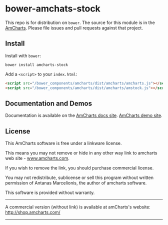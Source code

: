 # bower-amchats-stock

This repo is for distribution on `bower`. The source for this module is in the
[AmCharts](http://www.amcharts.com).
Please file issues and pull requests against that project.

## Install

Install with `bower`:

```shell
bower install amcharts-stock
```

Add a `<script>` to your `index.html`:

```html
<script src="/bower_components/amcharts/dist/amcharts/amcharts.js"></script>
<script src="/bower_components/amcharts/dist/amcharts/amstock.js"></script>
```

## Documentation and Demos

Documentation is available on the
[AmCharts docs site](http://docs.amcharts.com/3/).
[AmCharts demo site](http://www.amcharts.com/demos/).

## License

This AmCharts software is free under a linkware license.

This means you may not remove or hide in any other way link to amcharts
web site - www.amcharts.com.

If you wish to remove the link, you should purchase commercial license.

You may not redistribute, sublicense or sell this program without written
permission of Antanas Marcelionis, the author of amcharts software.

This software is provided without warranty.
*********************************************************************************
A commercial version (without link) is available at amCharts's website:
http://shop.amcharts.com/
*********************************************************************************
